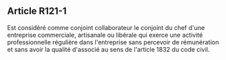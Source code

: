 Article R121-1
----
Est considéré comme conjoint collaborateur le conjoint du chef d'une entreprise
commerciale, artisanale ou libérale qui exerce une activité professionnelle
régulière dans l'entreprise sans percevoir de rémunération et sans avoir la
qualité d'associé au sens de l'article 1832 du code civil.
